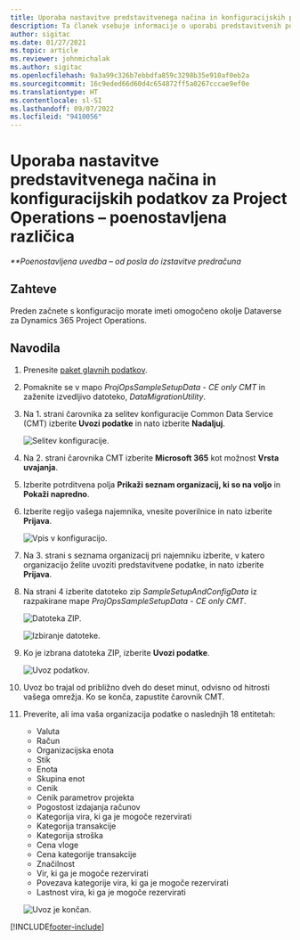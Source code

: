 ```yaml
---
title: Uporaba nastavitve predstavitvenega načina in konfiguracijskih podatkov – poenostavljena različica
description: Ta članek vsebuje informacije o uporabi predstavitvenih podatkov za nastavitev in konfiguracijo za storitev Project Operations.
author: sigitac
ms.date: 01/27/2021
ms.topic: article
ms.reviewer: johnmichalak
ms.author: sigitac
ms.openlocfilehash: 9a3a99c326b7ebbdfa859c3298b35e910af0eb2a
ms.sourcegitcommit: 16c9eded66d60d4c654872ff5a0267cccae9ef0e
ms.translationtype: HT
ms.contentlocale: sl-SI
ms.lasthandoff: 09/07/2022
ms.locfileid: "9410056"
---
```

# <a name="apply-demo-setup-and-configuration-data-for-project-operations---lite"></a>Uporaba nastavitve predstavitvenega načina in konfiguracijskih podatkov za Project Operations – poenostavljena različica 

_**Poenostavljena uvedba – od posla do izstavitve predračuna_



## <a name="prerequisites"></a>Zahteve

Preden začnete s konfiguracijo morate imeti omogočeno okolje Dataverse za Dynamics 365 Project Operations.


## <a name="instructions"></a>Navodila

1. Prenesite [paket glavnih podatkov](https://download.microsoft.com/download/3/4/1/341bf279-a64f-4baa-af31-ce624859b518/ProjOpsSampleSetupData-%20CE%20only.zip). 
2. Pomaknite se v mapo *ProjOpsSampleSetupData - CE only CMT* in zaženite izvedljivo datoteko, *DataMigrationUtility*.
3. Na 1. strani čarovnika za selitev konfiguracije Common Data Service (CMT) izberite **Uvozi podatke** in nato izberite **Nadaljuj**.

    ![Selitev konfiguracije.](./media/1ConfigurationMigration.png)

4. Na 2. strani čarovnika CMT izberite **Microsoft 365** kot možnost **Vrsta uvajanja**.
5. Izberite potrditvena polja **Prikaži seznam organizacij, ki so na voljo** in **Pokaži napredno**.
6. Izberite regijo vašega najemnika, vnesite poverilnice in nato izberite **Prijava**.

   ![Vpis v konfiguracijo.](./media/2ConfigurationSignin.png)

7. Na 3. strani s seznama organizacij pri najemniku izberite, v katero organizacijo želite uvoziti predstavitvene podatke, in nato izberite **Prijava**.
8. Na strani 4 izberite datoteko zip *SampleSetupAndConfigData* iz razpakirane mape *ProjOpsSampleSetupData - CE only CMT*.

   ![Datoteka ZIP.](./media/3ZipFile.png)

   ![Izbiranje datoteke.](./media/4SelectAFile.png)

9. Ko je izbrana datoteka ZIP, izberite **Uvozi podatke**.

   ![Uvoz podatkov.](./media/5ImportData.png)

10. Uvoz bo trajal od približno dveh do deset minut, odvisno od hitrosti vašega omrežja. Ko se konča, zapustite čarovnik CMT. 
11. Preverite, ali ima vaša organizacija podatke o naslednjih 18 entitetah:

    -   Valuta
    -   Račun
    -   Organizacijska enota
    -   Stik
    -   Enota
    -   Skupina enot
    -   Cenik
    -   Cenik parametrov projekta 
    -   Pogostost izdajanja računov
    -   Kategorija vira, ki ga je mogoče rezervirati
    -   Kategorija transakcije
    -   Kategorija stroška
    -   Cena vloge
    -   Cena kategorije transakcije
    -   Značilnost
    -   Vir, ki ga je mogoče rezervirati
    -   Povezava kategorije vira, ki ga je mogoče rezervirati
    -   Lastnost vira, ki ga je mogoče rezervirati

    ![Uvoz je končan.](./media/6CompleteImport.png)


[!INCLUDE[footer-include](../includes/footer-banner.md)]
